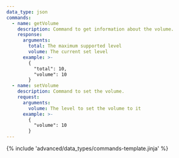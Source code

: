 ```yaml
---
data_type: json
commands:
  - name: getVolume
    description: Command to get information about the volume.
    response:
      arguments:
        total: The maximum supported level
        volume: The current set level
      example: >-
        {
          "total": 10,
          "volume": 10
        }
  - name: setVolume
    description: Command to set the volume.
    request:
      arguments:
        volume: The level to set the volume to it
      example: >-
        {
          "volume": 10
        }
---
```


{% include 'advanced/data_types/commands-template.jinja' %}
